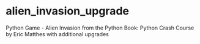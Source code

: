# alien_invasion_upgrade
Python Game - Alien Invasion from the Python Book: Python Crash Course by Eric Matthes with additional upgrades

